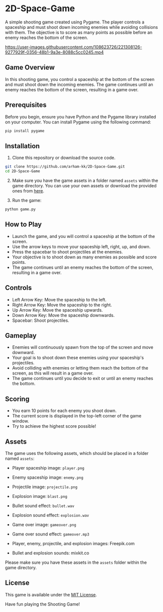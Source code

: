 # 2D-Space-Game

A simple shooting game created using Pygame. The player controls a spaceship and must shoot down incoming enemies while avoiding collisions with them. The objective is to score as many points as possible before an enemy reaches the bottom of the screen.

https://user-images.githubusercontent.com/108623726/221308126-9277929f-0356-48b1-9a3e-8088c5cc0245.mp4

## Game Overview

In this shooting game, you control a spaceship at the bottom of the screen and must shoot down the incoming enemies. The game continues until an enemy reaches the bottom of the screen, resulting in a game over.

## Prerequisites

Before you begin, ensure you have Python and the Pygame library installed on your computer. You can install Pygame using the following command:

```bash
pip install pygame
```

## Installation

1. Clone this repository or download the source code.

```bash
git clone https://github.com/arham-kk/2D-Space-Game.git
cd 2D-Space-Game
```

2. Make sure you have the game assets in a folder named `assets` within the game directory. You can use your own assets or download the provided ones from [here](assets/).

3. Run the game:

```bash
python game.py
```

## How to Play

- Launch the game, and you will control a spaceship at the bottom of the screen.
- Use the arrow keys to move your spaceship left, right, up, and down.
- Press the spacebar to shoot projectiles at the enemies.
- Your objective is to shoot down as many enemies as possible and score points.
- The game continues until an enemy reaches the bottom of the screen, resulting in a game over.

## Controls

- Left Arrow Key: Move the spaceship to the left.
- Right Arrow Key: Move the spaceship to the right.
- Up Arrow Key: Move the spaceship upwards.
- Down Arrow Key: Move the spaceship downwards.
- Spacebar: Shoot projectiles.

## Gameplay

- Enemies will continuously spawn from the top of the screen and move downward.
- Your goal is to shoot down these enemies using your spaceship's projectiles.
- Avoid colliding with enemies or letting them reach the bottom of the screen, as this will result in a game over.
- The game continues until you decide to exit or until an enemy reaches the bottom.

## Scoring

- You earn 10 points for each enemy you shoot down.
- The current score is displayed in the top-left corner of the game window.
- Try to achieve the highest score possible!

## Assets

The game uses the following assets, which should be placed in a folder named `assets`:

- Player spaceship image: `player.png`
- Enemy spaceship image: `enemy.png`
- Projectile image: `projectile.png`
- Explosion image: `blast.png`
- Bullet sound effect: `bullet.wav`
- Explosion sound effect: `explosion.wav`
- Game over image: `gameover.png`
- Game over sound effect: `gameover.mp3`

- Player, enemy, projectile, and explosion images: Freepik.com
- Bullet and explosion sounds: mixkit.co

Please make sure you have these assets in the `assets` folder within the game directory.

## License

This game is available under the [MIT License](LICENSE).

Have fun playing the Shooting Game!